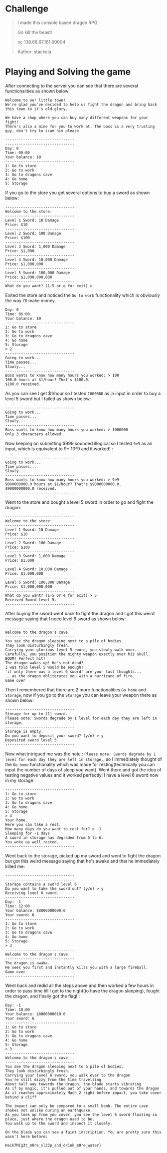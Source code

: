 # Challenge
>I made this console based dragon RPG.
>
>Go kill the beast!
>
>nc 138.68.67.161 60004
>
>Author: stackola

# Playing and Solving the game

After connecting to the server you can see that there are several functionalities as shown below:
```
Welcome to our little town!
We're glad you've decided to help us fight the dragon and bring back this town to it's old glory.

We have a shop where you can buy many different weapons for your fight!
There's also a mine for you to work at. The boss is a very trusting guy, don't try to scam him please.

-------------------------------
-------------------------------
Day: 0
Time: 00:00
Your balance: $0
-------------------------------
1: Go to store
2: Go to work
3: Go to dragons cave
4: Go home
5: Storage
```
If you go to the store you get several options to buy a sword as shown below:
```
-------------------------------
Welcome to the store:
-------------------------------
Level 1 Sword: 10 Damage
Price: $10
-------------------------------
Level 2 Sword: 100 Damage
Price: $100
-------------------------------
Level 3 Sword: 1,000 Damage
Price: $1,000
-------------------------------
Level 4 Sword: 10,000 Damage
Price: $1,000,000
-------------------------------
Level 5 Sword: 100,000 Damage
Price: $1,000,000,000
-------------------------------
What do you want? (1-5 or e for exit) >
```
Exited the store and noticed the `Go to work` functionality which is obviously the way I'll make money.
```
Day: 0
Time: 06:00
Your balance: $0
-------------------------------
1: Go to store
2: Go to work
3: Go to dragons cave
4: Go home
5: Storage
> 2
-------------------------------
Going to work...
Time passes...
Slowly...
-------------------------------
Boss wants to know how many hours you worked: > 100
100.0 hours at $1/hour? That's $100.0.
$100.0 received.
```
As you can see I get $1/hour so I tested `1000000` as in input in order to buy a level 5 sword but I failed as shown below:
```
-------------------------------
Going to work...
Time passes...
Slowly...
-------------------------------
Boss wants to know how many hours you worked: > 1000000
Only 3 characters allowed
```

Now keeping on submitting $999 sounded illogical so I tested `9e9` as an input, which is equivalent to 9* 10^9 and it worked! :
```
-------------------------------
Going to work...
Time passes...
Slowly...
-------------------------------
Boss wants to know how many hours you worked: > 9e9
9000000000.0 hours at $1/hour? That's $9000000000.0.
$9000000000.0 received.
-------------------------------
```
Went to the store and bought a level 5 sword in order to go and fight the dragon:
```
-------------------------------
Welcome to the store:
-------------------------------
Level 1 Sword: 10 Damage
Price: $10
-------------------------------
Level 2 Sword: 100 Damage
Price: $100
-------------------------------
Level 3 Sword: 1,000 Damage
Price: $1,000
-------------------------------
Level 4 Sword: 10,000 Damage
Price: $1,000,000
-------------------------------
Level 5 Sword: 100,000 Damage
Price: $1,000,000,000
-------------------------------
What do you want? (1-5 or e for exit) > 5
Received Sword level 5.
-------------------------------
```

After buying the sword went back to fight the dragon and I got this weird message saying that I need level 6 sword  as shown below:
```
-------------------------------
Welcome to the dragon's cave
-------------------------------
You see the dragon sleeping next to a pile of bodies.
They look disturbingly fresh.
Carrying your glorious level 5 sword, you slowly walk over.
Carefully, you position the mighty weapon exactly over his skull.
BOOM! Perfect hit!
The dragon wakes up! He's not dead?
I was told level 5 would be enough!
'if only there was a level 6 sword' are your last thoughts...
...as the dragon obliterates you with a hurricane of fire.
Game over
```
Then I remembered that there are 2 more functionalities `Go home` and `Storage`, now if you go to the `Storage` you can leave your weapon there as shown below:
```
-------------------------------
Storage for up to (1) sword.
Please note: Swords degrade by 1 level for each day they are left in storage.
-------------------------------
Storage is empty.
Do you want to deposit your sword? (y/n) > y
Deposited sword level 5
-------------------------------
```
Now what intrigued me was the note : `Please note: Swords degrade by 1 level for each day they are left in storage.`, so I immediately thought of the `Go home` functionality which was made for resting(technically you can input the number of days of sleep you want). 
Went there and got the idea of testing negative values and it worked perfectly! I have a level 6 sword now in my storage :
```
-------------------------------
1: Go to store
2: Go to work
3: Go to dragons cave
4: Go home
5: Storage
> 4
Your home.
Here you can take a rest.
How many days do you want to rest for? > -1
Sleeping for -1 days
A sword in storage has degraded from 5 to 6.
You woke up well rested.
-------------------------------
```
Went back to the storage, picked up my sword and went to fight the dragon but got this weird message saying that he's awake and that he immediately killed me:
```
-------------------------------
-------------------------------
Storage contains a sword level 6
Do you want to take the sword out? (y/n) > y
Receiving level 6 sword.
-------------------------------
Day: -1
Time: 12:00
Your balance: $8000000000.0
Your sword: 6
-------------------------------
1: Go to store
2: Go to work
3: Go to dragons cave
4: Go home
5: Storage
> 3
-------------------------------
Welcome to the dragon's cave
-------------------------------
The dragon is awake.
He sees you first and instantly kills you with a large fireball.
Game over
-------------------------------
```

Went back and redid all the steps above and then worked a few hours in order to pass time till I get to the night(to have the dragon sleeping), fought the dragon, and finally got the flag! :
```
Day: -1
Time: 18:00
Your balance: $8000000010.0
Your sword: 6
-------------------------------
1: Go to store
2: Go to work
3: Go to dragons cave
4: Go home
5: Storage
> 3
-------------------------------
Welcome to the dragon's cave
-------------------------------
You see the dragon sleeping next to a pile of bodies.
They look disturbingly fresh.
Carrying your level 6 sword, you walk over to the dragon
You're still dizzy from the time travelling
About half way towards the dragon, the blade starts vibrating
As if by magic, it's pulled out of your hands, and towards the dragon
As it reaches approximately Mach 2 right before impact, you take cover behind a cliff

The impact can only be compared to a small bomb. The entire cave shakes not unlike during an earthquake.
As you look up from you cover, you see the level 6 sword floating in place, just where the dragon used to be.
You walk up to the sword and inspect it closely.

On the blade you can see a faint inscription. You are pretty sure this wasn't here before:

HackTM{g3t_m0re_sl33p_and_dr1nk_m0re_water}
```



